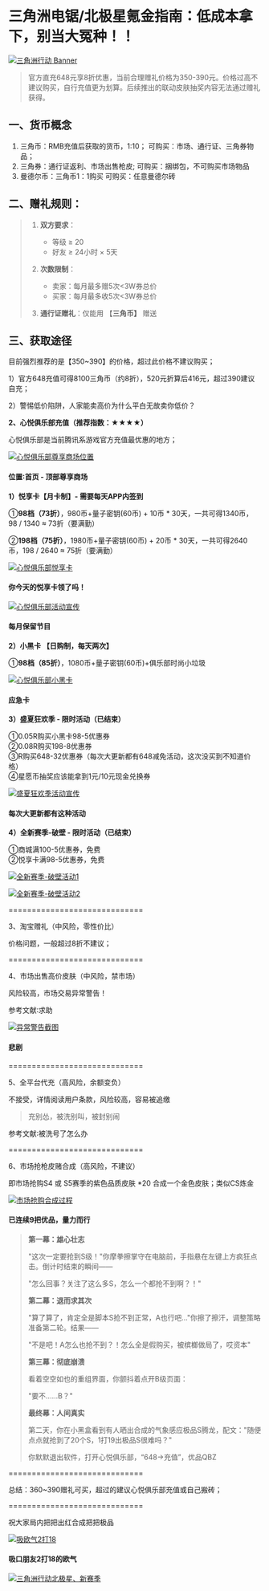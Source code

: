 # 三角洲电锯/北极星氪金指南：低成本拿下，别当大冤种！！

[![三角洲行动 Banner](https://cdn.max-c.com/heybox/dailynews/img/4dca5e8dcfc1f18b549f500e49ae4c4e.png)](https://cdn.max-c.com/heybox/dailynews/img/4dca5e8dcfc1f18b549f500e49ae4c4e.png)

> 官方直充648元享8折优惠，当前合理赠礼价格为350-390元。价格过高不建议购买，自行充值更为划算。后续推出的联动皮肤抽奖内容无法通过赠礼获得。

## 一、货币概念

1. 三角币：RMB充值后获取的货币，1:10； 可购买：市场、通行证、三角券物品；
2. 三角券：通行证返利、市场出售枪皮; 可购买：捆绑包，不可购买市场物品
3. 曼德尔币：三角币1：1购买 可购买：任意曼德尔砖

## 二、赠礼规则：

> 1. **双方要求**：
>    
>    * 等级 ≥ 20
>    * 好友 ≥ 24小时 × 5天
> 2. **次数限制**：
>    
>    * 卖家：每月最多赠5次<3W券总价
>    * 买家：每月最多收5次<3W券总价
> 3. **通行证赠礼**：仅能用 【**三角币】** 赠送

## 三、获取途径

目前强烈推荐的是【350~390】的价格，超过此价格不建议购买；

1）官方648充值可得8100三角币（约8折），520元折算后416元，超过390建议自充；

2）警惕低价陷阱，人家能卖高价为什么平白无故卖你低价？

**2、心悦俱乐部充值（推荐指数：★★★★）**

心悦俱乐部是当前腾讯系游戏官方充值最优惠的地方；

[![心悦俱乐部尊享商场位置](https://imgheybox.max-c.com/web/bbs/2025/07/04/1f9ab237d608e6bac0f951329dfe0023/thumb.png?imageMogr2/format/webp/quality/50/auto-orient/ignore-error/1)](https://imgheybox.max-c.com/web/bbs/2025/07/04/1f9ab237d608e6bac0f951329dfe0023/thumb.png?imageMogr2/format/webp/quality/50/auto-orient/ignore-error/1)

#### 位置∶首页 - 顶部尊享商场

**1）悦享卡【月卡制】- 需要每天APP内签到**

①**98档（73折）**，980币+量子密钥(60币) + 10币 * 30天，一共可得1340币，98 / 1340  ≈ 73折（要满勤）

②**198档（75折）**，1980币+量子密钥(60币) + 20币 * 30天，一共可得2640币，198 / 2640 ≈ 75折（要满勤）

[![心悦俱乐部悦享卡](https://imgheybox.max-c.com/web/bbs/2025/07/04/79ffe85560b00e10da4cfd7cd043c481/thumb.png?imageMogr2/format/webp/quality/50/auto-orient/ignore-error/1)](https://imgheybox.max-c.com/web/bbs/2025/07/04/79ffe85560b00e10da4cfd7cd043c481/thumb.png?imageMogr2/format/webp/quality/50/auto-orient/ignore-error/1)

#### 你今天的悦享卡领了吗！

[![心悦俱乐部活动宣传](https://imgheybox.max-c.com/web/bbs/2025/07/05/0adfa27c51d1a485e329235cd68dc736/thumb.png?imageMogr2/format/webp/quality/50/auto-orient/ignore-error/1)](https://imgheybox.max-c.com/web/bbs/2025/07/05/0adfa27c51d1a485e329235cd68dc736/thumb.png?imageMogr2/format/webp/quality/50/auto-orient/ignore-error/1)

#### 每月保留节目

**2）小黑卡 【日购制，每天两次】**

①**98档（85折）**，1080币+量子密钥(60币)+俱乐部时尚小垃圾

[![心悦俱乐部小黑卡](https://imgheybox.max-c.com/web/bbs/2025/07/04/7a735046e65ad4735bfaea39c4457cbc/thumb.png?imageMogr2/format/webp/quality/50/auto-orient/ignore-error/1)](https://imgheybox.max-c.com/web/bbs/2025/07/04/7a735046e65ad4735bfaea39c4457cbc/thumb.png?imageMogr2/format/webp/quality/50/auto-orient/ignore-error/1)

#### 应急卡

**3）盛夏狂欢季 - 限时活动（已结束）**

①0.05R购买小黑卡98-5优惠券  
②0.08R购买198-8优惠券  
③R购买648-32优惠券（每次大更新都有648减免活动，这次没买到不知道价格）  
④星愿币抽奖应该能拿到1元/10元现金兑换券

[![盛夏狂欢季活动宣传](https://imgheybox.max-c.com/web/bbs/2025/07/04/33a9326964933dbf90270df5b0b6d023/thumb.png?imageMogr2/format/webp/quality/50/auto-orient/ignore-error/1)](https://imgheybox.max-c.com/web/bbs/2025/07/04/33a9326964933dbf90270df5b0b6d023/thumb.png?imageMogr2/format/webp/quality/50/auto-orient/ignore-error/1)

#### 每次大更新都有这种活动

**4）全新赛季-破壁 - 限时活动（已结束）**

①商城满100-5优惠券，免费  
②悦享卡满98-5优惠券，免费

[![全新赛季-破壁活动1](https://imgheybox.max-c.com/web/bbs/2025/07/04/a03761a5ce7a18b39e1df04f594e148d/thumb.png?imageMogr2/format/webp/quality/50/auto-orient/ignore-error/1)](https://imgheybox.max-c.com/web/bbs/2025/07/04/a03761a5ce7a18b39e1df04f594e148d/thumb.png?imageMogr2/format/webp/quality/50/auto-orient/ignore-error/1)

[![全新赛季-破壁活动2](https://imgheybox.max-c.com/web/bbs/2025/07/04/1b8af107d1dadc9067a24eab148017e5/thumb.png?imageMogr2/format/webp/quality/50/auto-orient/ignore-error/1)](https://imgheybox.max-c.com/web/bbs/2025/07/04/1b8af107d1dadc9067a24eab148017e5/thumb.png?imageMogr2/format/webp/quality/50/auto-orient/ignore-error/1)

=============================

3、淘宝赠礼（中风险，零性价比）

价格问题，一般超过8折不建议；

=============================

4、市场出售高价皮肤（中风险，禁市场）

风险较高，市场交易异常警告！

参考文献∶求助

[![异常警告截图](https://imgheybox.max-c.com/web/bbs/2025/07/04/c4db34d6c46669c81bb73fe8caa0e833/thumb.png?imageMogr2/format/webp/quality/50/auto-orient/ignore-error/1)](https://imgheybox.max-c.com/web/bbs/2025/07/04/c4db34d6c46669c81bb73fe8caa0e833/thumb.png?imageMogr2/format/webp/quality/50/auto-orient/ignore-error/1)

#### 悲剧

=============================

5、全平台代充（高风险，余额变负）

不接受，详情阅读用户条款，风险较高，容易被追缴

> 充别怂，被洗别叫，被封别闹

参考文献∶被洗号了怎么办

=============================

6、市场抢枪皮赌合成（高风险，不建议）

即市场抢购S4 或 S5赛季的紫色品质皮肤 *20 合成一个金色皮肤；类似CS炼金

[![市场抢购合成过程](https://imgheybox.max-c.com/web/bbs/2025/07/04/01604eed54b01517d232a7bab617698b/thumb.png?imageMogr2/format/webp/quality/50/auto-orient/ignore-error/1)](https://imgheybox.max-c.com/web/bbs/2025/07/04/01604eed54b01517d232a7bab617698b/thumb.png?imageMogr2/format/webp/quality/50/auto-orient/ignore-error/1)

#### 已连续9把优品，量力而行

> **第一幕：雄心壮志**
>
> "这次一定要抢到S级！"你摩拳擦掌守在电脑前，手指悬在左键上方疯狂点击。倒计时结束的瞬间——
>
> "怎么回事？关注了这么多S，怎么一个都抢不到啊？！"
>
> **第二幕：退而求其次**
>
> "算了算了，肯定全是脚本S抢不到正常，A也行吧..."你擦了擦汗，调整策略准备第二轮。结果——
>
> "不是吧！A怎么也抢不到？！怎么全是假购买，被槟榔做局了，哎资本"
>
> **第三幕：彻底崩溃**
>
> 看着空空如也的重组界面，你颤抖着点开B级页面：
>
> "要不......B？"
>
> **最终幕：人间真实**
>
> 第二天，你在小黑盒看到有人晒出合成的气象感应极品S腾龙，配文："随便点点就抢到了20个S，1打19出极品S很难吗？"
>
> 你默默退出软件，打开心悦俱乐部，“648->充值”，优品QBZ

=============================

总结：360~390赠礼可买，超过的建议心悦俱乐部充值或自己搬砖；

=============================

祝大家局内把把出红合成把把极品

[![吸欧气2打18](https://imgheybox.max-c.com/web/bbs/2025/07/04/cb88c6e7ae0b4443aacf453f0f4db768/thumb.png?imageMogr2/format/webp/quality/50/auto-orient/ignore-error/1)](https://imgheybox.max-c.com/web/bbs/2025/07/04/cb88c6e7ae0b4443aacf453f0f4db768/thumb.png?imageMogr2/format/webp/quality/50/auto-orient/ignore-error/1)

#### 吸口朋友2打18的欧气

[![三角洲行动北极星、新赛季](https://imgheybox.max-c.com/oa/2024/07/30/912b6ed8dba7f938a45fe00bddc0d697.png)](https://imgheybox.max-c.com/oa/2024/07/30/912b6ed8dba7f938a45fe00bddc0d697.png)